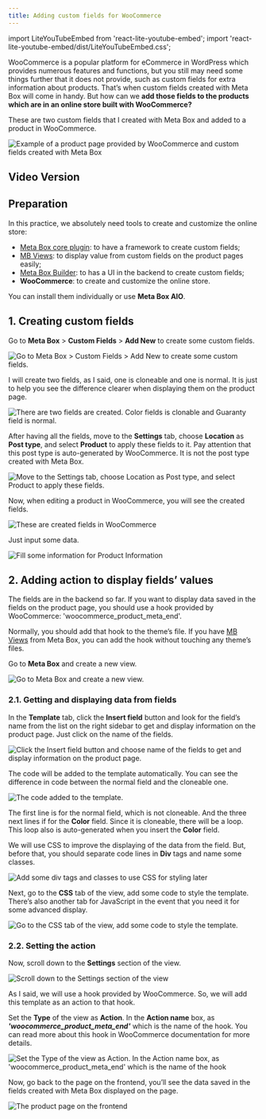 ```yaml
---
title: Adding custom fields for WooCommerce
---
```

import LiteYouTubeEmbed from 'react-lite-youtube-embed';
import 'react-lite-youtube-embed/dist/LiteYouTubeEmbed.css';

WooCommerce is a popular platform for eCommerce in WordPress which provides numerous features and functions, but you still may need some things further that it does not provide, such as custom fields for extra information about products. That’s when custom fields created with Meta Box will come in handy. But how can we **add those fields to the products which are in an online store built with WooCommerce?**

These are two custom fields that I created with Meta Box and added to a product in WooCommerce.

![Example of a product page provided by WooCommerce and custom fields created with Meta Box](https://i.imgur.com/gvZlE3X.png)

## Video Version

<LiteYouTubeEmbed id='Af_dWSF_CrQ' />

## Preparation

In this practice, we absolutely need tools to create and customize the online store:

* [Meta Box core plugin](https://wordpress.org/plugins/meta-box/): to have a framework to create custom fields;
* [MB Views](https://metabox.io/plugins/mb-views/): to display value from custom fields on the product pages easily;
* [Meta Box Builder](https://metabox.io/plugins/meta-box-builder/): to has a UI in the backend to create custom fields;
* **WooCommerce**: to create and customize the online store.

You can install them individually or use **Meta Box AIO**.

## 1. Creating custom fields

Go to **Meta Box** > **Custom Fields** > **Add New** to create some custom fields.

![Go to Meta Box > Custom Fields > Add New to create some custom fields.](https://i.imgur.com/B9c25Gq.png)

I will create two fields, as I said, one is cloneable and one is normal. It is just to help you see the difference clearer when displaying them on the product page.

![There are two fields are created. Color fields is clonable and Guaranty field is normal.](https://i.imgur.com/Wxlvra5.png)

After having all the fields, move to the **Settings** tab, choose **Location** as **Post type**, and select **Product** to apply these fields to it. Pay attention that this post type is auto-generated by WooCommerce. It is not the post type created with Meta Box.

![Move to the Settings tab, choose Location as Post type, and select Product to apply these fields.](https://i.imgur.com/H5DPos2.png)

Now, when editing a product in WooCommerce, you will see the created fields.

![These are created fields in WooCommerce](https://i.imgur.com/LKemwaP.png)

Just input some data.

![Fill some information for Product Information](https://i.imgur.com/uZ6CJmH.png)

## 2. Adding action to display fields’ values

The fields are in the backend so far. If you want to display data saved in the fields on the product page, you should use a hook provided by WooCommerce: 'woocommerce_product_meta_end'.

Normally, you should add that hook to the theme’s file. If you have [MB Views](https://metabox.io/plugins/mb-views/) from Meta Box, you can add the hook without touching any theme’s files.

Go to **Meta Box** and create a new view.

![Go to Meta Box and create a new view.](https://i.imgur.com/iEjXYmx.png)

### 2.1. Getting and displaying data from fields

In the **Template** tab, click the **Insert field** button and look for the field’s name from the list on the right sidebar to get and display information on the product page. Just click on the name of the fields.

![Click the Insert field button and choose name of the fields to get and display information on the product page.](https://i.imgur.com/8Xn0cEN.png)

The code will be added to the template automatically. You can see the difference in code between the normal field and the cloneable one.

![The code added to the template.](https://i.imgur.com/QAZ3Oxq.png)

The first line is for the normal field, which is not cloneable. And the three next lines if for the **Color** field. Since it is cloneable, there will be a loop. This loop also is auto-generated when you insert the **Color** field.

We will use CSS to improve the displaying of the data from the field. But, before that, you should separate code lines in **Div** tags and name some classes.

![Add some div tags and classes to use CSS for styling later](https://i.imgur.com/KeCwVDQ.png)

Next, go to the **CSS** tab of the view, add some code to style the template. There’s also another tab for JavaScript in the event that you need it for some advanced display.

![Go to the CSS tab of the view, add some code to style the template.](https://i.imgur.com/gcc7td2.png)

### 2.2. Setting the action

Now, scroll down to the **Settings** section of the view.

![Scroll down to the Settings section of the view](https://i.imgur.com/Kbk1wsC.png)

As I said, we will use a hook provided by WooCommerce. So, we will add this template as an action to that hook.

Set the **Type** of the view as **Action**. In the **Action name** box, as **_'woocommerce_product_meta_end'_** which is the name of the hook. You can read more about this hook in WooCommerce documentation for more details.

![Set the Type of the view as Action. In the Action name box, as 'woocommerce_product_meta_end' which is the name of the hook](https://i.imgur.com/BG80UKj.png)

Now, go back to the page on the frontend, you’ll see the data saved in the fields created with Meta Box displayed on the page.

![The product page on the frontend](https://i.imgur.com/bqYcREc.png)


